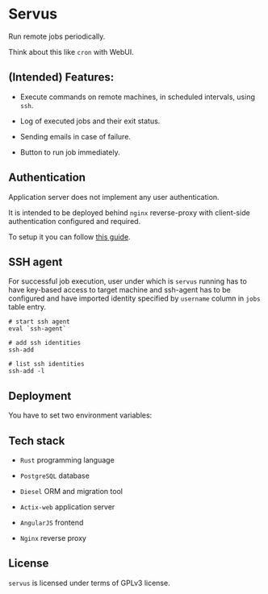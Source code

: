 # Servus

Run remote jobs periodically.

Think about this like `cron` with WebUI.


## (Intended) Features:

- Execute commands on remote machines, in scheduled intervals, using `ssh`.

- Log of executed jobs and their exit status.

- Sending emails in case of failure.

- Button to run job immediately.


## Authentication

Application server does not implement any user authentication.

It is intended to be deployed behind `nginx` reverse-proxy with client-side authentication configured and required.

To setup it you can follow [this guide](https://gist.github.com/mtigas/952344).


## SSH agent

For successful job execution, user under which is `servus` running has to have key-based access to target machine and ssh-agent has to be configured and have imported identity specified by `username` column in `jobs` table entry.

```shell
# start ssh agent
eval `ssh-agent`

# add ssh identities
ssh-add

# list ssh identities
ssh-add -l
```


## Deployment

You have to set two environment variables:




## Tech stack

- `Rust` programming language

- `PostgreSQL` database

- `Diesel` ORM and migration tool

- `Actix-web` application server

- `AngularJS` frontend

- `Nginx` reverse proxy


## License

`servus` is licensed under terms of GPLv3 license.
